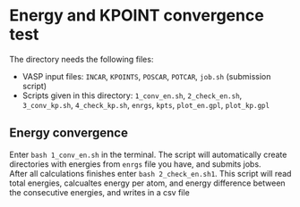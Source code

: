 # Energy and KPOINT convergence test
The directory needs the following files:
- VASP input files: `INCAR`, `KPOINTS`, `POSCAR`, `POTCAR`, `job.sh` (submission script)
- Scripts given in this directory: `1_conv_en.sh`, `2_check_en.sh`, `3_conv_kp.sh`, `4_check_kp.sh`, `enrgs`, `kpts`, `plot_en.gpl`, `plot_kp.gpl`

## Energy convergence
Enter `bash 1_conv_en.sh` in the terminal. The script will automatically create directories with energies from `enrgs` file you have, and submits jobs. <br>
After all calculations finishes enter `bash 2_check_en.sh1`. This script will read total energies, calcualtes energy per atom, and energy difference between the consecutive energies, and writes in a csv file
